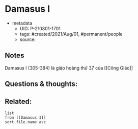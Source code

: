 ---
---

# Damasus I

- metadata
	- UID: P-210801-1701
	- tags: #created/2021/Aug/01, #permanent/people 
	- source: 

## Notes
Damasus I (305-384) là giáo hoàng thứ 37 của [[Công Giáo]]

## Questions & thoughts:

## Related:
```dataview
list
from [[Damasus I]]
sort file.name asc
```
